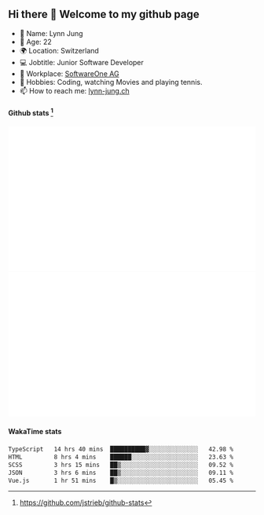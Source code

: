 ## Hi there 👋 Welcome to my github page

- 🧑 Name: Lynn Jung
- 🔞 Age: 22
- 🌍 Location: Switzerland
- 💻 Jobtitle: Junior Software Developer
- 🏢 Workplace: [SoftwareOne AG](https://www.softwareone.com/)
- 🎾 Hobbies: Coding, watching Movies and playing tennis.
- 📫 How to reach me: [lynn-jung.ch](https://lynn-jung.ch/)


#### Github stats [^1]
![](https://github.com/lynn-jung/github-stats/blob/master/generated/overview.svg)  ![](https://github.com/lynn-jung/github-stats/blob/master/generated/languages.svg)


#### WakaTime stats
<!--START_SECTION:waka-->
```text
TypeScript   14 hrs 40 mins  ██████████▓░░░░░░░░░░░░░░   42.98 % 
HTML         8 hrs 4 mins    ██████░░░░░░░░░░░░░░░░░░░   23.63 % 
SCSS         3 hrs 15 mins   ██▒░░░░░░░░░░░░░░░░░░░░░░   09.52 % 
JSON         3 hrs 6 mins    ██▒░░░░░░░░░░░░░░░░░░░░░░   09.11 % 
Vue.js       1 hr 51 mins    █▒░░░░░░░░░░░░░░░░░░░░░░░   05.45 % 
```
<!--END_SECTION:waka-->

[^1]: https://github.com/jstrieb/github-stats
